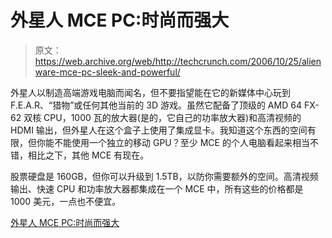 # 外星人 MCE PC:时尚而强大

> 原文：<https://web.archive.org/web/http://techcrunch.com/2006/10/25/alienware-mce-pc-sleek-and-powerful/>

外星人以制造高端游戏电脑而闻名，但不要指望能在它的新媒体中心玩到 F.E.A.R、“猎物”或任何其他当前的 3D 游戏。虽然它配备了顶级的 AMD 64 FX-62 双核 CPU，1000 瓦的放大器(是的，它自己的功率放大器)和高清视频的 HDMI 输出，但外星人在这个盒子上使用了集成显卡。我知道这个东西的空间有限，但你能不能使用一个独立的移动 GPU？至少 MCE 的个人电脑看起来相当不错，相比之下，其他 MCE 有现在。

股票硬盘是 160GB，但你可以升级到 1.5TB，以防你需要额外的空间。高清视频输出、快速 CPU 和功率放大器都集成在一个 MCE 中，所有这些的价格都是 1000 美元，一点也不便宜。

[外星人 MCE PC:时尚而强大](https://web.archive.org/web/20160225070004/http://www.gizmodo.com/gadgets/pcs/alienwares-mce-pc-gets-sexy-and-packs-its-own-amp-210142.php)